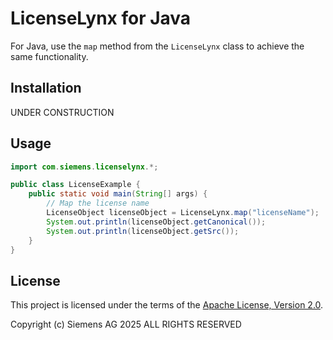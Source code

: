 # LicenseLynx for Java

For Java, use the ``map`` method from the ``LicenseLynx`` class to achieve the same functionality.

## Installation

UNDER CONSTRUCTION

## Usage

```java
import com.siemens.licenselynx.*;

public class LicenseExample {
    public static void main(String[] args) {
        // Map the license name
        LicenseObject licenseObject = LicenseLynx.map("licenseName");
        System.out.println(licenseObject.getCanonical());
        System.out.println(licenseObject.getSrc());
    }
}
```

## License

This project is licensed under the terms of the [Apache License, Version 2.0](../LICENSE.md).

Copyright (c) Siemens AG 2025 ALL RIGHTS RESERVED
